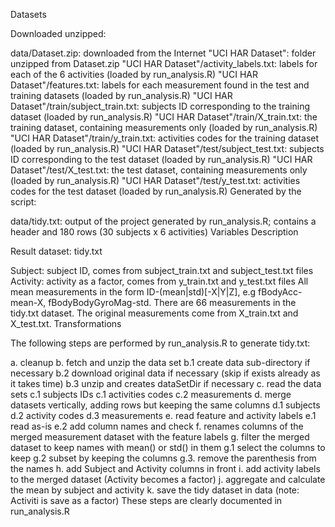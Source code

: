 Datasets

Downloaded unzipped:

data/Dataset.zip: downloaded from the Internet
"UCI HAR Dataset": folder unzipped from Dataset.zip
"UCI HAR Dataset"/activity_labels.txt: labels for each of the 6 activities (loaded by run_analysis.R)
"UCI HAR Dataset"/features.txt: labels for each measurement found in the test and training datasets (loaded by run_analysis.R)
"UCI HAR Dataset"/train/subject_train.txt: subjects ID corresponding to the training dataset (loaded by run_analysis.R)
"UCI HAR Dataset"/train/X_train.txt: the training dataset, containing measurements only (loaded by run_analysis.R)
"UCI HAR Dataset"/train/y_train.txt: activities codes for the training dataset (loaded by run_analysis.R)
"UCI HAR Dataset"/test/subject_test.txt: subjects ID corresponding to the test dataset (loaded by run_analysis.R)
"UCI HAR Dataset"/test/X_test.txt: the test dataset, containing measurements only (loaded by run_analysis.R)
"UCI HAR Dataset"/test/y_test.txt: activities codes for the test dataset (loaded by run_analysis.R)
Generated by the script:

data/tidy.txt: output of the project generated by run_analysis.R; contains a header and 180 rows (30 subjects x 6 activities)
Variables Description

Result dataset: tidy.txt

Subject: subject ID, comes from subject_train.txt and subject_test.txt files
Activity: activity as a factor, comes from y_train.txt and y_test.txt files
All mean measurements in the form ID-(mean|std)[-X|Y|Z], e.g fBodyAcc-mean-X, fBodyBodyGyroMag-std. There are 66 measurements in the tidy.txt dataset. The original measurements come from X_train.txt and X_test.txt.
Transformations

The following steps are performed by run_analysis.R to generate tidy.txt:

a. cleanup
b. fetch and unzip the data set
b.1 create data sub-directory if necessary
b.2 download original data if necessary (skip if exists already as it takes time)
b.3 unzip and creates dataSetDir if necessary
c. read the data sets
c.1 subjects IDs
c.1 activities codes
c.2 measurements
d. merge datasets vertically, adding rows but keeping the same columns
d.1 subjects
d.2 activity codes
d.3 measurements
e. read feature and activity labels
e.1 read as-is
e.2 add column names and check
f. renames columns of the merged measurement dataset with the feature labels
g. filter the merged dataset to keep names with mean() or std() in them
g.1 select the columns to keep
g.2 subset by keeping the columns
g.3. remove the parenthesis from the names
h. add Subject and Activity columns in front
i. add activity labels to the merged dataset (Activity becomes a factor)
j. aggregate and calculate the mean by subject and activity
k. save the tidy dataset in data (note: Activiti is save as a factor)
These steps are clearly documented in run_analysis.R